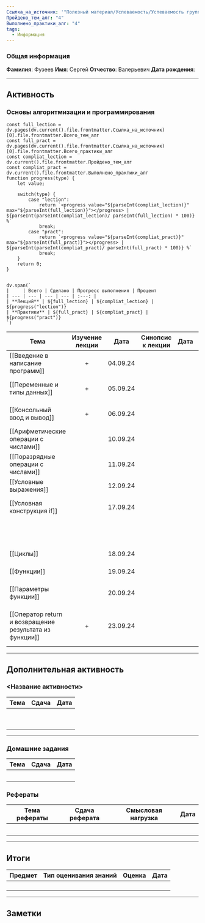 ```yaml
---
Ссылка_на_источник: '"Полезный материал/Успеваемость/Успеваемость группы 206"'
Пройдено_тем_алг: "4"
Выполнено_практики_алг: "4"
tags:
  - Информация
---
```

### Общая информация

**Фамилия**: Фузеев
**Имя**: Сергей
**Отчество**: Валерьевич
**Дата рождения**: 

---
## Активность

### Основы алгоритмизации и программирования

```dataviewjs
const full_lection = dv.pages(dv.current().file.frontmatter.Ссылка_на_источник)[0].file.frontmatter.Всего_тем_алг
const full_pract = dv.pages(dv.current().file.frontmatter.Ссылка_на_источник)[0].file.frontmatter.Всего_практики_алг
const compliat_lection = dv.current().file.frontmatter.Пройдено_тем_алг
const compliat_pract = dv.current().file.frontmatter.Выполнено_практики_алг
function progress(type) {
    let value;
    
    switch(type) {
        case "lection": 
			return `<progress value="${parseInt(compliat_lection)}" max="${parseInt(full_lection)}"></progress> | ${parseInt(parseInt(compliat_lection)/ parseInt(full_lection) * 100)} %`
            break;
        case "pract":
			return `<progress value="${parseInt(compliat_pract)}" max="${parseInt(full_pract)}"></progress> | ${parseInt(parseInt(compliat_pract)/ parseInt(full_pract) * 100)} %`
            break;
    }
    return 0;
}


dv.span(`
|     | Всего | Сделано | Прогресс выполнения | Процент 
| --- | --- | --- | --- | :---: |
| **Лекций** | ${full_lection} | ${compliat_lection} | ${progress("lection")}
| **Практики** | ${full_pract} | ${compliat_pract} | ${progress("pract")}
`)
```

| Тема                                                    | Изучение лекции | Дата     | Синопсис к лекции | Дата |                             Практика                             | Дата     |
| ------------------------------------------------------- | :-------------: | -------- | :---------------: | ---- | :--------------------------------------------------------------: | -------- |
| [[Введение в написание программ]]                       |        +        | 04.09.24 |                   |      |                  [[Задание. Первая программа]]                   | 04.09.24 |
| [[Переменные и типы данных]]                            |        +        | 05.09.24 |                   |      |               [[Задание. Динамическая типизация]]                | 17.09.24 |
| [[Консольный ввод и вывод]]                             |        +        | 06.09.24 |                   |      |                 [[Задание. Данные пользователя]]                 | 17.09.24 |
| [[Арифметические операции с числами]]                   |                 | 10.09.24 |                   |      |               [[Задание. Арифметические операции]]               |          |
| [[Поразрядные операции с числами]]                      |                 | 11.09.24 |                   |      |                                                                  |          |
| [[Условные выражения]]                                  |                 | 12.09.24 |                   |      |                                                                  |          |
| [[Условная конструкция if]]                             |                 | 17.09.24 |                   |      |               [[Задание. Условная конструкция if]]               |          |
|                                                         |                 |          |                   |      |             [[Упражнения. Условная конструкция if]]              |          |
| [[Циклы]]                                               |                 | 18.09.24 |                   |      |                        [[Задание. Циклы]]                        |          |
| [[Функции]]                                             |                 | 19.09.24 |                   |      |                       [[Задание. Функции]]                       |          |
| [[Параметры функции]]                                   |                 | 20.09.24 |                   |      |                  [[Задание. Параметры функций]]                  |          |
| [[Оператор return и возвращение результата из функции]] |        +        | 23.09.24 |                   |      | [[Задание. Оператор return и возвращение результата из функции]] | 24.09.24 |

---
## Дополнительная активность

### <Название активности>

| Тема | Сдача | Дата |
| ---- | :---: | :--: |
|      |       |      |
|      |       |      |
|      |       |      |
|      |       |      |
|      |       |      |
|      |       |      |
|      |       |      |
|      |       |      |
|      |       |      |

---
### Домашние задания 

| Тема | Сдача | Дата |
| ---- | :---: | ---- |
|      |       |      |
|      |       |      |
|      |       |      |
|      |       |      |
|      |       |      |

### Рефераты

| Тема рефераты | Сдача реферата | Смысловая нагрузка | Дата |
| ------------- | :------------: | :----------------: | :--: |
|               |                |                    |      |
|               |                |                    |      |
|               |                |                    |      |
|               |                |                    |      |
|               |                |                    |      |

---
## Итоги

| Предмет | Тип оценивания знаний | Оценка | Дата |
| ------- | :-------------------: | :----: | :--: |
|         |                       |        |      |
|         |                       |        |      |
|         |                       |        |      |
|         |                       |        |      |

---
## Заметки